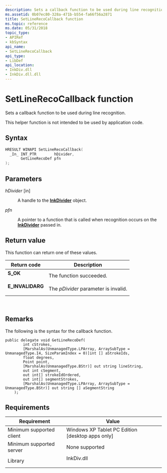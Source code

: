 ```yaml
---
description: Sets a callback function to be used during line recognition.
ms.assetid: 0b07ec80-328a-471b-b554-fa66f56a2871
title: SetLineRecoCallback function
ms.topic: reference
ms.date: 05/31/2018
topic_type: 
- APIRef
- kbSyntax
api_name: 
- SetLineRecoCallback
api_type: 
- LibDef
api_location: 
- InkDiv.dll
- InkDiv.dll.dll
---
```


# SetLineRecoCallback function

Sets a callback function to be used during line recognition.

This helper function is not intended to be used by application code.

## Syntax


```C++
HRESULT WINAPI SetLineRecoCallback(
  _In_ INT_PTR        hDivider,
       GetLineRecoDef pfn
);
```



## Parameters

<dl> <dt>

*hDivider* \[in\]
</dt> <dd>

A handle to the [**InkDivider**](inkdivider-class.md) object.

</dd> <dt>

*pfn* 
</dt> <dd>

A pointer to a function that is called when recognition occurs on the [**InkDivider**](inkdivider-class.md) passed in.

</dd> </dl>

## Return value

This function can return one of these values.



| Return code                                                                                  | Description                                     |
|----------------------------------------------------------------------------------------------|-------------------------------------------------|
| <dl> <dt>**S\_OK**</dt> </dl>         | The function succeeded.<br/>              |
| <dl> <dt>**E\_INVALIDARG**</dt> </dl> | The *pDivider* parameter is invalid.<br/> |



 

## Remarks

The following is the syntax for the callback function.

``` syntax
public delegate void GetLineRecoDef(
        int cStrokes, 
        [MarshalAs(UnmanagedType.LPArray, ArraySubType = UnmanagedType.I4, SizeParamIndex = 0)]int [] aStrokeIds, 
        float degrees, 
        Point point, 
        [MarshalAs(UnmanagedType.BStr)] out string lineString, 
        out int cSegment, 
        out int[] strokeIdOrdered, 
        out int[] segmentStrokes,
        [MarshalAs(UnmanagedType.LPArray, ArraySubType = UnmanagedType.BStr)] out string [] aSegmentString
    );
```

## Requirements



| Requirement | Value |
|-------------------------------------|---------------------------------------------------------------------------------------|
| Minimum supported client<br/> | Windows XP Tablet PC Edition \[desktop apps only\]<br/>                         |
| Minimum supported server<br/> | None supported<br/>                                                             |
| Library<br/>                  | <dl> <dt>InkDiv.dll</dt> </dl> |



 

 





